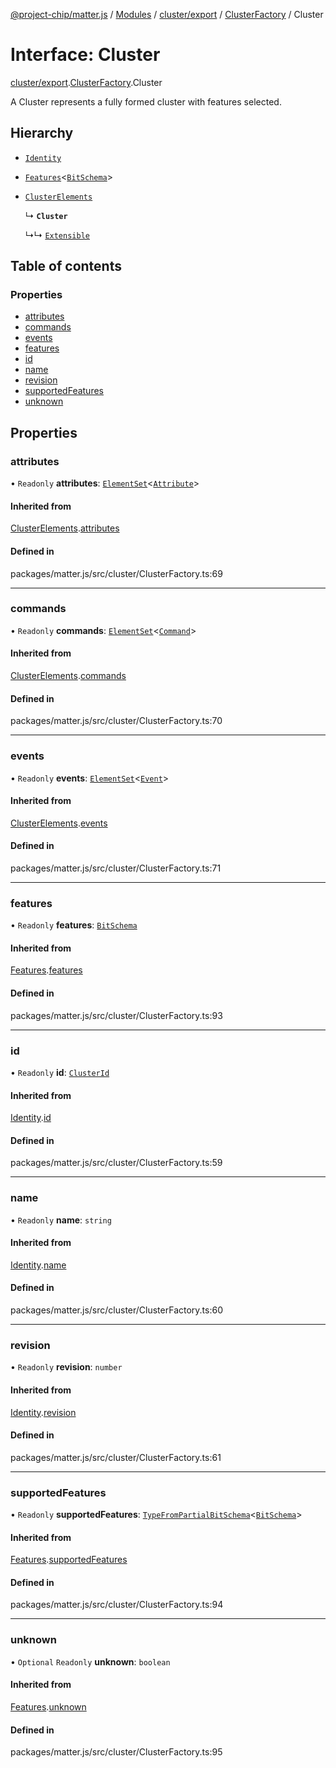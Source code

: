 [@project-chip/matter.js](../README.md) / [Modules](../modules.md) / [cluster/export](../modules/cluster_export.md) / [ClusterFactory](../modules/cluster_export.ClusterFactory.md) / Cluster

# Interface: Cluster

[cluster/export](../modules/cluster_export.md).[ClusterFactory](../modules/cluster_export.ClusterFactory.md).Cluster

A Cluster represents a fully formed cluster with features selected.

## Hierarchy

- [`Identity`](cluster_export.ClusterFactory.Identity.md)

- [`Features`](cluster_export.ClusterFactory.Features.md)<[`BitSchema`](../modules/schema_export.md#bitschema)\>

- [`ClusterElements`](cluster_export.ClusterFactory.ClusterElements.md)

  ↳ **`Cluster`**

  ↳↳ [`Extensible`](cluster_export.ClusterFactory.Extensible.md)

## Table of contents

### Properties

- [attributes](cluster_export.ClusterFactory.Cluster.md#attributes)
- [commands](cluster_export.ClusterFactory.Cluster.md#commands)
- [events](cluster_export.ClusterFactory.Cluster.md#events)
- [features](cluster_export.ClusterFactory.Cluster.md#features)
- [id](cluster_export.ClusterFactory.Cluster.md#id)
- [name](cluster_export.ClusterFactory.Cluster.md#name)
- [revision](cluster_export.ClusterFactory.Cluster.md#revision)
- [supportedFeatures](cluster_export.ClusterFactory.Cluster.md#supportedfeatures)
- [unknown](cluster_export.ClusterFactory.Cluster.md#unknown)

## Properties

### attributes

• `Readonly` **attributes**: [`ElementSet`](../modules/cluster_export.ClusterFactory.md#elementset)<[`Attribute`](../modules/cluster_export.ClusterFactory.md#attribute)\>

#### Inherited from

[ClusterElements](cluster_export.ClusterFactory.ClusterElements.md).[attributes](cluster_export.ClusterFactory.ClusterElements.md#attributes)

#### Defined in

packages/matter.js/src/cluster/ClusterFactory.ts:69

___

### commands

• `Readonly` **commands**: [`ElementSet`](../modules/cluster_export.ClusterFactory.md#elementset)<[`Command`](../modules/cluster_export.ClusterFactory.md#command)\>

#### Inherited from

[ClusterElements](cluster_export.ClusterFactory.ClusterElements.md).[commands](cluster_export.ClusterFactory.ClusterElements.md#commands)

#### Defined in

packages/matter.js/src/cluster/ClusterFactory.ts:70

___

### events

• `Readonly` **events**: [`ElementSet`](../modules/cluster_export.ClusterFactory.md#elementset)<[`Event`](../modules/cluster_export.ClusterFactory.md#event)\>

#### Inherited from

[ClusterElements](cluster_export.ClusterFactory.ClusterElements.md).[events](cluster_export.ClusterFactory.ClusterElements.md#events)

#### Defined in

packages/matter.js/src/cluster/ClusterFactory.ts:71

___

### features

• `Readonly` **features**: [`BitSchema`](../modules/schema_export.md#bitschema)

#### Inherited from

[Features](cluster_export.ClusterFactory.Features.md).[features](cluster_export.ClusterFactory.Features.md#features)

#### Defined in

packages/matter.js/src/cluster/ClusterFactory.ts:93

___

### id

• `Readonly` **id**: [`ClusterId`](../modules/datatype_export.md#clusterid)

#### Inherited from

[Identity](cluster_export.ClusterFactory.Identity.md).[id](cluster_export.ClusterFactory.Identity.md#id)

#### Defined in

packages/matter.js/src/cluster/ClusterFactory.ts:59

___

### name

• `Readonly` **name**: `string`

#### Inherited from

[Identity](cluster_export.ClusterFactory.Identity.md).[name](cluster_export.ClusterFactory.Identity.md#name)

#### Defined in

packages/matter.js/src/cluster/ClusterFactory.ts:60

___

### revision

• `Readonly` **revision**: `number`

#### Inherited from

[Identity](cluster_export.ClusterFactory.Identity.md).[revision](cluster_export.ClusterFactory.Identity.md#revision)

#### Defined in

packages/matter.js/src/cluster/ClusterFactory.ts:61

___

### supportedFeatures

• `Readonly` **supportedFeatures**: [`TypeFromPartialBitSchema`](../modules/schema_export.md#typefrompartialbitschema)<[`BitSchema`](../modules/schema_export.md#bitschema)\>

#### Inherited from

[Features](cluster_export.ClusterFactory.Features.md).[supportedFeatures](cluster_export.ClusterFactory.Features.md#supportedfeatures)

#### Defined in

packages/matter.js/src/cluster/ClusterFactory.ts:94

___

### unknown

• `Optional` `Readonly` **unknown**: `boolean`

#### Inherited from

[Features](cluster_export.ClusterFactory.Features.md).[unknown](cluster_export.ClusterFactory.Features.md#unknown)

#### Defined in

packages/matter.js/src/cluster/ClusterFactory.ts:95
